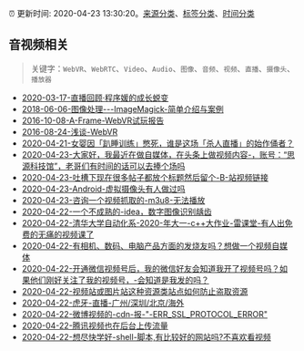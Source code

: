 :alarm_clock: 更新时间: 2020-04-23 13:30:20。[来源分类](../README.md)、[标签分类](../TAGS.md)、[时间分类](../TIMELINE.md)

## 音视频相关


> 关键字：`WebVR`、`WebRTC`、`Video`、`Audio`、`图像`、`音频`、`视频`、`直播`、`摄像头`、`播放器`



- [2020-03-17-直播回顾·程序媛的成长蜕变](https://aotu.io/notes/2020/03/17/technological-growth/) 
- [2018-06-06-图像处理---ImageMagick-简单介绍与案例](https://aotu.io/notes/2018/06/06/ImageMagick_intro/) 
- [2016-10-08-A-Frame-WebVR试玩报告](https://aotu.io/notes/2016/10/08/aframe/) 
- [2016-08-24-浅谈-WebVR](https://aotu.io/notes/2016/08/24/2016-8-24-webvr/) 
- [2020-04-21-女婴因「趴睡训练」憋死，谁是这场「杀人直播」的始作俑者？](https://www.ershicimi.com/p/c15d40eb3490443c3867a3081496d517) 
- [2020-04-23-大家好，我最近在做自媒体，在头条上做视频内容-，账号：“思源科技馆”，老哥们有时间的话可以去捧个场吗](https://www.v2ex.com/t/665271) 
- [2020-04-23-吐槽下现在很多帖子都放个标题然后留个-B-站视频链接](https://www.v2ex.com/t/665215) 
- [2020-04-23-Android-虚拟摄像头有人做过吗](https://www.v2ex.com/t/665189) 
- [2020-04-23-咨询一个视频抓取的-m3u8-无法播放](https://www.v2ex.com/t/665182) 
- [2020-04-22-一个不成熟的-idea，数字图像识别龋齿](https://www.v2ex.com/t/665123) 
- [2020-04-22-清华大学自动化系-2020-年大一-c++大作业-雷课堂-有人出免费的无痛的视频课了](https://www.v2ex.com/t/665022) 
- [2020-04-22-有相机、数码、电脑产品方面的发烧友吗？想做一个视频自媒体](https://www.v2ex.com/t/665016) 
- [2020-04-22-开通微信视频号后，我的微信好友会知道我开了视频号吗？如果他们刚好关注了我的视频号，-会知道是我发的吗？](https://www.v2ex.com/t/665011) 
- [2020-04-22-视频站或图片站这种资源类站点如何防止盗取资源](https://www.v2ex.com/t/665006) 
- [2020-04-22-虎牙-直播-广州/深圳/北京/海外](https://www.v2ex.com/t/664996) 
- [2020-04-22-微博视频的-cdn-报-"-ERR_SSL_PROTOCOL_ERROR"](https://www.v2ex.com/t/664942) 
- [2020-04-22-腾讯视频也在后台上传流量](https://www.v2ex.com/t/664933) 
- [2020-04-22-想尽快学好-shell-脚本,有比较好的网站吗?不喜欢看视频](https://www.v2ex.com/t/664930) 